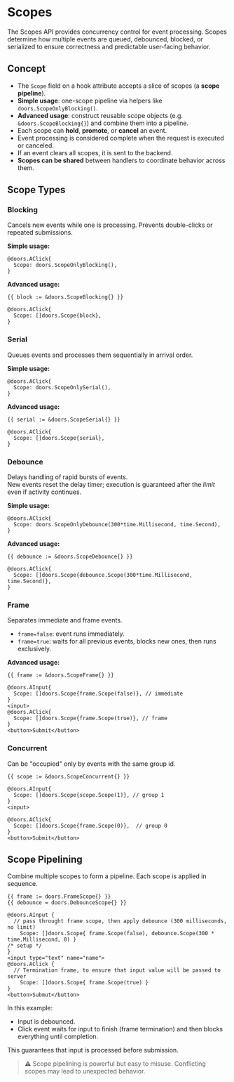 # Scopes

The Scopes API provides concurrency control for event processing. Scopes determine how multiple events are queued, debounced, blocked, or serialized to ensure correctness and predictable user-facing behavior.

## Concept

* The `Scope` field on a hook attribute accepts a slice of scopes (a **scope pipeline**).  
* **Simple usage**: one-scope pipeline via helpers like `doors.ScopeOnlyBlocking()`.  
* **Advanced usage**: construct reusable scope objects (e.g. `&doors.ScopeBlocking{}`) and combine them into a pipeline.  
* Each scope can **hold**, **promote**, or **cancel** an event.  
* Event processing is considered complete when the request is executed or canceled.  
* If an event clears all scopes, it is sent to the backend.  
* **Scopes can be shared** between handlers to coordinate behavior across them.

## Scope Types

### Blocking

Cancels new events while one is processing. Prevents double-clicks or repeated submissions.

**Simple usage:**

```templ
@doors.AClick{
  Scope: doors.ScopeOnlyBlocking(),
}
```

**Advanced usage:**

```templ
{{ block := &doors.ScopeBlocking{} }}

@doors.AClick{
  Scope: []doors.Scope{block},
}
```

### Serial

Queues events and processes them sequentially in arrival order.

**Simple usage:**

```templ
@doors.AClick{
  Scope: doors.ScopeOnlySerial(),
}
```

**Advanced usage:**

```templ
{{ serial := &doors.ScopeSerial{} }}

@doors.AClick{
  Scope: []doors.Scope{serial},
}
```

### Debounce

Delays handling of rapid bursts of events.  
New events reset the delay timer; execution is guaranteed after the *limit* even if activity continues.

**Simple usage:**

```templ
@doors.AClick{
  Scope: doors.ScopeOnlyDebounce(300*time.Millisecond, time.Second),
}
```

**Advanced usage:**

```templ
{{ debounce := &doors.ScopeDebounce{} }}

@doors.AClick{
  Scope: []doors.Scope{debounce.Scope(300*time.Millisecond, time.Second)},
}
```

### Frame

Separates immediate and frame events.  

* `frame=false`: event runs immediately.  
* `frame=true`: waits for all previous events, blocks new ones, then runs exclusively.

**Advanced usage:**

```templ
{{ frame := &doors.ScopeFrame{} }}

@doors.AInput{
  Scope: []doors.Scope{frame.Scope(false)}, // immediate
}
<input>
@doors.AClick{
  Scope: []doors.Scope{frame.Scope(true)}, // frame
}
<button>Submit</button>
```

### Concurrent

Can be "occupied" only by events with the same group id.

```templ
{{ scope := &doors.ScopeConcurrent{} }}

@doors.AInput{
  Scope: []doors.Scope{scope.Scope(1)}, // group 1
}
<input>

@doors.AClick{
  Scope: []doors.Scope{frame.Scope(0)},  // group 0
}
<button>Submit</button>

```



## Scope Pipelining

Combine multiple scopes to form a pipeline. Each scope is applied in sequence.

```templ
{{ frame := doors.FrameScope{} }}
{{ debounce = doors.DebounceScope{} }}

@doors.AInput {
  // pass throught frame scope, then apply debounce (300 milliseconds, no limit)
	Scope: []doors.Scope{ frame.Scope(false), debounce.Scope(300 * time.Millisecond, 0) }
/* setup */
}
<input type="text" name="name">
@doors.AClick {
  // Termination frame, to ensure that input value will be passed to server
	Scope: []doors.Scope{ frame.Scope(true) }
}
<button>Submut</button>
```

In this example:

* Input is debounced.  
* Click event waits for input to finish (frame termination) and then blocks everything until completion.  

This guarantees that input is processed before submission.  

> ⚠️ Scope pipelining is powerful but easy to misuse. Conflicting scopes may lead to unexpected behavior.
